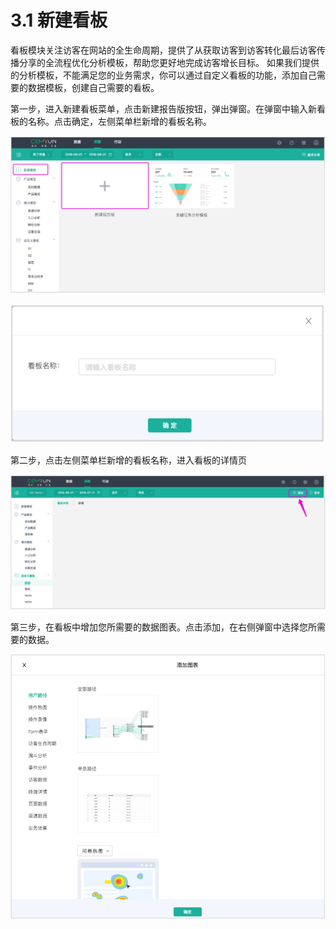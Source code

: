 # 3.1 新建看板

看板模块关注访客在网站的全生命周期，提供了从获取访客到访客转化最后访客传播分享的全流程优化分析模板，帮助您更好地完成访客增长目标。 如果我们提供的分析模板，不能满足您的业务需求，你可以通过自定义看板的功能，添加自己需要的数据模板，创建自己需要的看板。

第一步，进入新建看板菜单，点击新建报告版按钮，弹出弹窗。在弹窗中输入新看板的名称。点击确定，左侧菜单栏新增的看板名称。

![&#x65B0;&#x5EFA;&#x62A5;&#x544A;&#x677F;&#x56FE;](../.gitbook/assets/image%20%2819%29.png)

![&#x65B0;&#x5EFA;&#x5F39;&#x7A97;](../.gitbook/assets/image%20%2829%29.png)

第二步，点击左侧菜单栏新增的看板名称，进入看板的详情页

![&#x770B;&#x677F;&#x8BE6;&#x60C5;&#x9875;&#x56FE;](../.gitbook/assets/image%20%2815%29.png)

第三步，在看板中增加您所需要的数据图表。点击添加，在右侧弹窗中选择您所需要的数据。

![&#x6DFB;&#x52A0;&#x56FE;&#x8868;&#x5F39;&#x7A97;&#x56FE;](../.gitbook/assets/image%20%2818%29.png)



